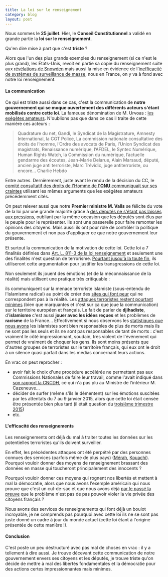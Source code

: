 ```yaml
---
title: La loi sur le renseignement
category: blog
layout: post
---
```


Nous sommes le **25 juillet**. Hier, le **Conseil Constitutionnel** a validé en grande partie la **loi sur le renseignement**.

Qu'en dire mise à part que c'est **triste** ?

Alors que l'un des plus grands exemples du renseignement (si ce n'est le plus grand), les États-Unis, revoit en partie sa copie du renseignement suite aux [révélations de Snowden](https://fr.wikipedia.org/wiki/R%C3%A9v%C3%A9lations_d'Edward_Snowden) mais aussi la mise en évidence de l'[inefficacité de systèmes de surveillance de masse](https://www.newamerica.org/international-security/do-nsas-bulk-surveillance-programs-stop-terrorists), nous en France, on y va à fond avec notre loi renseignement.

#### La communication

Ce qui est triste aussi dans ce cas, c'est la communication de **notre gouvernement qui se moque ouvertement des différents acteurs s'étant mobilisés contre cette loi**. La fameuse dénomination de M. Urvoas : [les exégètes amateurs](http://www.nextinpact.com/news/93746-loi-renseignement-urvoas-sen-prend-a-amateurisme-et-mauvaise-foi-opposants.htm). N'oublions pas que dans ce cas il traite de cette manière ces acteurs :
> Quadrature du net, Gandi, le Syndicat de la Magistrature, Amnesty International, la CGT Police, La commission nationale consultative des droits de l’homme, l’Ordre des avocats de Paris, l’Union Syndicat des magistrats, Renaissance numérique, l’AFDEL, le Syntec Numérique, Human Rights Watch, la Commission du numérique, l’actuelle gendarme des écoutes, Jean-Marie Delarue, Alain Marsaud, député, ancien juge anti terroriste, Marc Trévidic, juge antiterroriste, ou encore... Charlie Hebdo

Entre autres. Dernièrement, juste avant le rendu de la décision du CC, le [comité consultatif des droits de l'Homme de l'**ONU** communiquait sur ses craintes](http://www.nextinpact.com/news/95920-l-onu-preoccupee-par-loi-sur-renseignement-et-celle-sur-terrorisme.htm) utilisant les mêmes arguments que les exégètes amateurs précédemment cités.

On peut relever aussi que notre **Premier ministre M. Valls** se félicite du vote de la loi par une grande majorité grâce à [des députés ne s'étant pas laissés aux pressions](http://www.dailymotion.com/video/x2p6w7b), oubliant par la même occasion que les députés sont élus par le peuple pour le représenter. Ils sont une passerelle pour faire remonter les opinions des citoyens. Mais aussi ils ont pour rôle de contrôler la politique du gouvernement et non pas d'appliquer ce que notre gouvernement leur présente.

Et surtout la communication de la motivation de cette loi. Cette loi a 7 finalités définies dans [Art. L. 811-3 de la loi renseignement](http://www.assemblee-nationale.fr/14/ta/ta0542.asp) et seulement une des finalités n'est question de terrorisme. [Pourtant jusqu'à la toute fin](http://www.numerama.com/magazine/33777-boites-noires-comment-le-gouvernement-a-convaincu-les-sages.html ), ils utiliseront cette argumentation pour justifier les transgressions de cette loi.

Non seulement ils jouent des émotions (et de la méconnaissance de la réalité) mais utilisent une pratique très critiquable :

ils communiquent sur la menace terroriste islamiste (sous-entendu de l'islamisme radical) au point de créer des [sites qui font peur](http://www.stop-djihadisme.gouv.fr) qui ne correspondent pas à la réalité. Les [attaques terroristes restent pourtant minimes](http://www.letemps.ch/Page/Uuid/9b7ad61a-982f-11e4-a324-342caa6c994c/7_cl%C3%A9s_pour_comprendre_le_terrorisme_en_France_depuis_40_ans) (bien que marquantes et c'est sur ça que joue la communication) sur le territoire européen et français. Le fait de parler de **djihadiste**, d'**islamisme** c'est aussi **jouer avec les idées reçues** et les problèmes de **racisme** de la France... Effectivement si nous observons les [statistiques que nous avons](http://tempsreel.nouvelobs.com/societe/20150224.OBS3225/les-terroristes-sont-tous-islamistes-des-chiffres-pour-relativiser.html) les islamistes sont bien responsables de plus de morts mais ils ne sont pas les seuls et ils ne sont pas responsables de tant de morts : c'est vraiment le côté impressionnant, soudain, très violent de l'événement qui permet de vraiment de choquer les gens. Ils sont moins présents que d'autres groupes de terroristes sur le territoire français, qui eux ont le droit à un silence quasi parfait dans les médias concernant leurs actions.

En vrac on peut reprocher :

* avoir fait le choix d'une procédure accélérée ne permettant pas aux Commissions Nationales de faire leur travail, comme l'avait indiqué dans [son rapport la CNCDH](http://www.nextinpact.com/news/93947-loi-renseignement-bernard-cazeneuve-repond-a-cncdh-repondons-a-bernard-cazeneuve.htm), ce qui n'a pas plu au Ministre de l'intérieur M. Cazeneuve...
* décider de surfer (même s'ils le démentent) sur les émotions suscitées par les attentats du 7 au 9 janvier 2015, alors que cette loi était censée être présentée bien plus tard (il était question du [troisième trimestre 2015](http://www.lopinion.fr/22-janvier-2015/jean-jacques-urvoas-devoile-grandes-lignes-projet-loi-renseignement-20591))
* etc.

#### L'efficacité des renseignements

Les renseignements ont déjà du mal à traiter toutes les données sur les potentielles terroristes qu'ils doivent surveiller.

En effet, les précédentes attaques ont été perpétré par des personnes connues des services (parfois même de plus pays) ([Mérah](http://www.slate.fr/france/69273/mohamed-merah-repere-dcri-2006-pas-autoradicalisation), [Kouachi](http://www.lepoint.fr/editos-du-point/jean-guisnel/pourquoi-manuel-valls-a-t-il-bloque-des-ecoutes-sur-le-clan-kouachi-14-01-2015-1896339_53.php)). Pourquoi vouloir donner des moyens de renseignement brassant des données en masse qui toucheront principalement des innocents ?

Pourquoi vouloir donner ces moyens qui rognent nos libertés et mettent à mal la démocratie, alors que nous avons l'exemple américain qui nous prouve que c'est un cul-de-sac et que nous avons déjà [par le passé la preuve](http://www.capital.fr/a-la-une/actualites/la-trajectoire-des-kouachi-montre-les-limites-du-renseignement-1003514) que le problème n'est pas de pas pouvoir violer la vie privée des citoyens français ?

Nous avons des services de renseignements qui font déjà un boulot incroyable, je ne comprends pas pourquoi avec cette loi ils ne se sont pas juste donné un cadre à jour du monde actuel (cette loi étant à l'origine présentée de cette manière !).

#### Conclusion

C'est poste un peu déstructuré avec pas mal de choses en vrac : il y a tellement à dire aussi. Je trouve décevant cette communication de notre gouvernement envers ses citoyens et les députés, je trouve triste qu'on décide de mettre à mal des libertés fondamentales et la démocratie pour des actions certes impressionnantes mais minimes.
